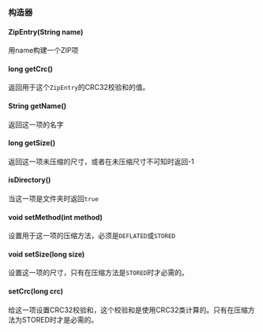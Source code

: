 ### 构造器
#### ZipEntry(String name)
用name构建一个ZIP项
#### long getCrc()
返回用于这个`ZipEntry`的CRC32校验和的值。
#### String getName()
返回这一项的名字
#### long getSize()
返回这一项未压缩的尺寸，或者在未压缩尺寸不可知时返回-1
#### isDirectory()
当这一项是文件夹时返回`true`
#### void setMethod(int method)
设置用于这一项的压缩方法，必须是`DEFLATED`或`STORED`
#### void setSize(long size)
设置这一项的尺寸，只有在压缩方法是`STORED`时才必需的。
#### setCrc(long crc)
给这一项设置CRC32校验和，这个校验和是使用CRC32类计算的。只有在压缩方法为STORED时才是必需的。